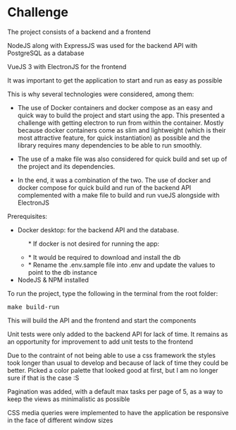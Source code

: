 # Challenge
<p>The project consists of a backend and a frontend</p>
<p>NodeJS along with ExpressJS was used for the backend API with PostgreSQL as a database</p>
<p>VueJS 3 with ElectronJS for the frontend</p>

<p>It was important to get the application to start and run as easy as possible</p>
<p>This is why several technologies were considered, among them:</p>
<ul>
  <li><p>The use of Docker containers and docker compose as an easy and quick way to build the project and start using the app. This presented a challenge with getting electron to run from within the container. Mostly because docker containers come as slim and lightweight (which is their most attractive feature, for quick instantiation) as possible and the library requires many dependencies to be able to run smoothly.</p></li>
  <li><p>The use of a make file was also considered for quick build and set up of the project and its dependencies.</p></li>
  <li><p>In the end, it was a combination of the two. The use of docker and docker compose for quick build and run of the backend API complemented with a make file to build and run vueJS alongside with ElectronJS</p></li>
</ul>

<p>Prerequisites:</p>
<ul>
  <li>Docker desktop: for the backend API and the database.
    <ul>
      <p>* If docker is not desired for running the app:</p>
      <li>* It would be required to download and install the db</li>
      <li>* Rename the .env.sample file into .env and update the values to point to the db instance</li>
    </ul>
  </li>
  <li>NodeJS & NPM installed</li>
</ul>
<p>To run the project, type the following in the terminal from the root folder:</p>
<pre>make build-run</pre>
<p>This will build the API and the frontend and start the components</p>
<p>Unit tests were only added to the backend API for lack of time. It remains as an opportunity for improvement to add unit tests to the frontend</p>
<p>Due to the contraint of not being able to use a css framework the styles took longer than usual to develop and because of lack of time they could be better. Picked a color palette that looked good at first, but I am no longer sure if that is the case :S</p>
<p>Pagination was added, with a default max tasks per page of 5, as a way to keep the views as minimalistic as possible</p>
<p>CSS media queries were implemented to have the application be responsive in the face of different window sizes</p>